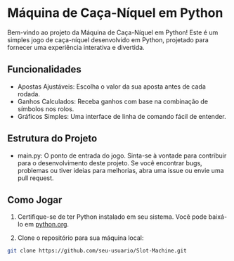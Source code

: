 # Máquina de Caça-Níquel em Python

Bem-vindo ao projeto da Máquina de Caça-Níquel em Python! Este é um simples jogo de caça-níquel desenvolvido em Python, projetado para fornecer uma experiência interativa e divertida.

## Funcionalidades
- Apostas Ajustáveis: Escolha o valor da sua aposta antes de cada rodada.
- Ganhos Calculados: Receba ganhos com base na combinação de símbolos nos rolos.
- Gráficos Simples: Uma interface de linha de comando fácil de entender.

## Estrutura do Projeto
- main.py: O ponto de entrada do jogo.
Sinta-se à vontade para contribuir para o desenvolvimento deste projeto. Se você encontrar bugs, problemas ou tiver ideias para melhorias, abra uma issue ou envie uma pull request.

## Como Jogar

1. Certifique-se de ter Python instalado em seu sistema. Você pode baixá-lo em [python.org](https://www.python.org/).

2. Clone o repositório para sua máquina local:

```bash
git clone https://github.com/seu-usuario/Slot-Machine.git


